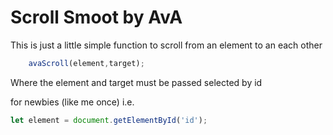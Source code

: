 # Scroll Smoot by AvA

This is just a little simple function to scroll from an element to an each other 

```javascript
    avaScroll(element,target);
```
Where the element and target must be passed selected by id

for newbies (like me once)
i.e.
```javascript
let element = document.getElementById('id');
```
